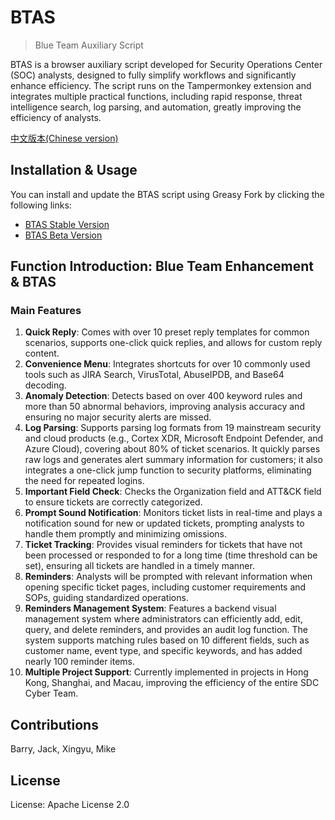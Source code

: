 # BTAS

> Blue Team Auxiliary Script

BTAS is a browser auxiliary script developed for Security Operations Center (SOC) analysts, designed to fully simplify workflows and significantly enhance efficiency. The script runs on the Tampermonkey extension and integrates multiple practical functions, including rapid response, threat intelligence search, log parsing, and automation, greatly improving the efficiency of analysts.

[中文版本(Chinese version)](README.zh-cn.md)

## Installation & Usage

You can install and update the BTAS script using Greasy Fork by clicking the following links:

- [BTAS Stable Version](https://greasyfork.org/en/scripts/463908-btas)
- [BTAS Beta Version](https://greasyfork.org/zh-CN/scripts/469395-btas-beta)

## Function Introduction: Blue Team Enhancement & BTAS

### Main Features

1. **Quick Reply**: Comes with over 10 preset reply templates for common scenarios, supports one-click quick replies, and allows for custom reply content.
2. **Convenience Menu**: Integrates shortcuts for over 10 commonly used tools such as JIRA Search, VirusTotal, AbuseIPDB, and Base64 decoding.
3. **Anomaly Detection**: Detects based on over 400 keyword rules and more than 50 abnormal behaviors, improving analysis accuracy and ensuring no major security alerts are missed.
4. **Log Parsing**: Supports parsing log formats from 19 mainstream security and cloud products (e.g., Cortex XDR, Microsoft Endpoint Defender, and Azure Cloud), covering about 80% of ticket scenarios. It quickly parses raw logs and generates alert summary information for customers; it also integrates a one-click jump function to security platforms, eliminating the need for repeated logins.
5. **Important Field Check**: Checks the Organization field and ATT&CK field to ensure tickets are correctly categorized.
6. **Prompt Sound Notification**: Monitors ticket lists in real-time and plays a notification sound for new or updated tickets, prompting analysts to handle them promptly and minimizing omissions.
7. **Ticket Tracking**: Provides visual reminders for tickets that have not been processed or responded to for a long time (time threshold can be set), ensuring all tickets are handled in a timely manner.
8. **Reminders**: Analysts will be prompted with relevant information when opening specific ticket pages, including customer requirements and SOPs, guiding standardized operations.
9. **Reminders Management System**: Features a backend visual management system where administrators can efficiently add, edit, query, and delete reminders, and provides an audit log function. The system supports matching rules based on 10 different fields, such as customer name, event type, and specific keywords, and has added nearly 100 reminder items.
10. **Multiple Project Support**: Currently implemented in projects in Hong Kong, Shanghai, and Macau, improving the efficiency of the entire SDC Cyber Team.

## Contributions

Barry, Jack, Xingyu, Mike

## License

License: Apache License 2.0
